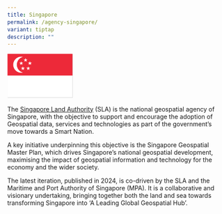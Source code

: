 ```yaml
---
title: Singapore
permalink: /agency-singapore/
variant: tiptap
description: ""
---
```

<p></p>
<div class="isomer-image-wrapper">
<img style="width: 30%;" height="auto" width="100%" alt="Singapore Flag" src="/images/Singapore_Flag.png">
</div>
<p>The <a href="https://www.sla.gov.sg/geospatial-development-and-services" rel="noopener noreferrer nofollow" target="_blank">Singapore Land Authority</a> (SLA)
is the national geospatial agency of Singapore, with the objective to support
and encourage the adoption of Geospatial data, services and technologies
as part of the government’s move towards a Smart Nation.</p>
<p>A key initiative underpinning this objective is the Singapore Geospatial
Master Plan, which drives Singapore’s national geospatial development,
maximising the impact of geospatial information and technology for the
economy and the wider society.</p>
<p>The latest iteration, published in 2024, is co-driven by the SLA and the
Maritime and Port Authority of Singapore (MPA). It is a collaborative and
visionary undertaking, bringing together both the land and sea towards
transforming Singapore into ‘A Leading Global Geospatial Hub’.</p>
<p></p>